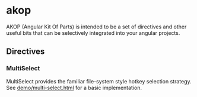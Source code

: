 akop
====

AKOP (Angular Kit Of Parts) is intended to be a set of directives and other useful bits that can be selectively
integrated into your angular projects.

## Directives

### MultiSelect

MultiSelect provides the familiar file-system style hotkey selection strategy. See [demo/multi-select.html](https://github.com/jamesBrennan/akop/blob/master/demo/multi-select.html) for a
basic implementation.
